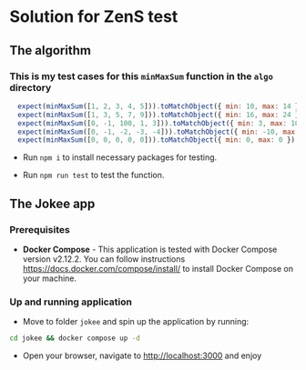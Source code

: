 # Solution for ZenS test

## The algorithm

### This is my test cases for this `minMaxSum` function in the `algo` directory

```js
  expect(minMaxSum([1, 2, 3, 4, 5])).toMatchObject({ min: 10, max: 14 })
  expect(minMaxSum([1, 3, 5, 7, 9])).toMatchObject({ min: 16, max: 24 })
  expect(minMaxSum([0, -1, 100, 1, 3])).toMatchObject({ min: 3, max: 104 })
  expect(minMaxSum([0, -1, -2, -3, -4])).toMatchObject({ min: -10, max: -6 })
  expect(minMaxSum([0, 0, 0, 0, 0])).toMatchObject({ min: 0, max: 0 })
```

- Run `npm i` to install necessary packages for testing.
  
- Run `npm run test` to test the function.

## The Jokee app

### Prerequisites

- **Docker Compose** - This application is tested with Docker Compose version v2.12.2. You can follow instructions <https://docs.docker.com/compose/install/> to install Docker Compose on your machine.

### Up and running application

- Move to folder `jokee` and spin up the application by running:

```sh
cd jokee && docker compose up -d
```

- Open your browser, navigate to <http://localhost:3000> and enjoy
